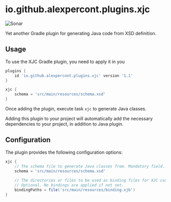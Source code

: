 # io.github.alexpercont.plugins.xjc

![Sonar](https://github.com/alexpercont/xjc-gradle-plugin/actions/workflows/sonar.yml/badge.svg?branch=main)

Yet another Gradle plugin for generating Java code from XSD definition.

## Usage

To use the XJC Gradle plugin, you need to apply it in you

```groovy
plugins {
    id 'io.github.alexpercont.plugins.xjc' version '1.1'
}

xjc {
    schema = 'src/main/resources/schema.xsd'
}
```

Once adding the plugin, execute task `xjc` to generate Java classes.

Adding this plugin to your project will automatically add the necessary dependencies to your project, in addition to 
Java plugin.

## Configuration

The plugin provides the following configuration options:

```groovy
xjc {
    // The schema file to generate Java classes from. Mandatory field. Value given is the default.
    schema = 'src/main/resources/schema.xsd'
    
    // The directories or files to be used as binding files for XJC customization
    // Optional. No bindings are applied if not set.
    bindingPaths = file('src/main/resources/binding.xjb')
}
```
